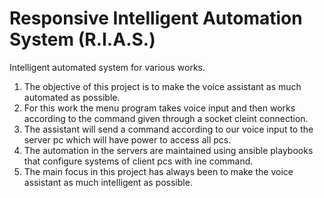# Responsive Intelligent Automation System (R.I.A.S.)
Intelligent automated system for various works.

1. The objective of this project is to make the voice assistant as much automated as possible.
2. For this work the menu program takes voice input and then works according to the command given through a socket cleint connection.
3. The assistant will send a command according to our voice input to the server pc which will have power to access all pcs.
4. The automation in the servers are maintained using ansible playbooks that configure systems of client pcs with ine command.
5. The main focus in this project has always been to make the voice assistant as much intelligent as possible.
